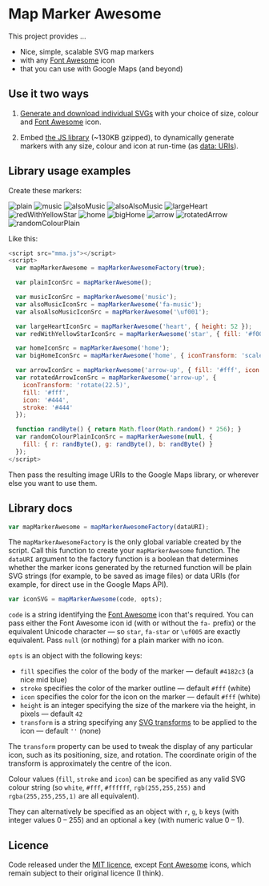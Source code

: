 # Map Marker Awesome

This project provides ...

* Nice, simple, scalable SVG map markers
* with any [Font Awesome](http://fontawesome.io/) icon
* that you can use with Google Maps (and beyond)

## Use it two ways

1. [Generate and download individual SVGs](https://jawj.github.io/MapMarkerAwesome/) with your choice of size, colour and [Font Awesome](http://fontawesome.io/) icon.

2. Embed [the JS library](https://github.com/jawj/MapMarkerAwesome/blob/master/built/mma.js) (~130KB gzipped), to dynamically generate markers with any size, colour and icon at run-time (as [data: URIs](https://en.wikipedia.org/wiki/Data_URI_scheme)).

## Library usage examples

Create these markers:

![plain](https://jawj.github.io/MapMarkerAwesome/examples/plain.svg)
![music](https://jawj.github.io/MapMarkerAwesome/examples/music.svg)
![alsoMusic](https://jawj.github.io/MapMarkerAwesome/examples/alsoMusic.svg)
![alsoAlsoMusic](https://jawj.github.io/MapMarkerAwesome/examples/alsoAlsoMusic.svg)
![largeHeart](https://jawj.github.io/MapMarkerAwesome/examples/largeHeart.svg)
![redWithYellowStar](https://jawj.github.io/MapMarkerAwesome/examples/redWithYellowStar.svg)
![home](https://jawj.github.io/MapMarkerAwesome/examples/home.svg)
![bigHome](https://jawj.github.io/MapMarkerAwesome/examples/bigHome.svg)
![arrow](https://jawj.github.io/MapMarkerAwesome/examples/arrow.svg)
![rotatedArrow](https://jawj.github.io/MapMarkerAwesome/examples/rotatedArrow.svg)
![randomColourPlain](https://jawj.github.io/MapMarkerAwesome/examples/randomColourPlain.svg)

Like this:

```javascript
<script src="mma.js"></script>
<script>
  var mapMarkerAwesome = mapMarkerAwesomeFactory(true);

  var plainIconSrc = mapMarkerAwesome();

  var musicIconSrc = mapMarkerAwesome('music');
  var alsoMusicIconSrc = mapMarkerAwesome('fa-music');
  var alsoAlsoMusicIconSrc = mapMarkerAwesome('\uf001');

  var largeHeartIconSrc = mapMarkerAwesome('heart', { height: 52 });
  var redWithYellowStarIconSrc = mapMarkerAwesome('star', { fill: '#f00', icon: '#ff0' });

  var homeIconSrc = mapMarkerAwesome('home');
  var bigHomeIconSrc = mapMarkerAwesome('home', { iconTransform: 'scale(1.25)' });

  var arrowIconSrc = mapMarkerAwesome('arrow-up', { fill: '#fff', icon: '#444', stroke: '#444' });
  var rotatedArrowIconSrc = mapMarkerAwesome('arrow-up', { 
    iconTransform: 'rotate(22.5)', 
    fill: '#fff', 
    icon: '#444', 
    stroke: '#444'
  });

  function randByte() { return Math.floor(Math.random() * 256); }
  var randomColourPlainIconSrc = mapMarkerAwesome(null, { 
    fill: { r: randByte(), g: randByte(), b: randByte() } 
  });
</script>
```

Then pass the resulting image URIs to the Google Maps library, or wherever else you want to use them.

## Library docs

```javascript
var mapMarkerAwesome = mapMarkerAwesomeFactory(dataURI);
```

The `mapMarkerAwesomeFactory` is the only global variable created by the script. Call this function to create your `mapMarkerAwesome` function. The `dataURI` argument to the factory function is a boolean that determines whether the marker icons generated by the returned function will be plain SVG strings (for example, to be saved as image files) or data URIs (for example, for direct use in the Google Maps API).

```javascript
var iconSVG = mapMarkerAwesome(code, opts);
```

`code` is a string identifying the [Font Awesome](http://fontawesome.io/) icon that's required. You can pass either the Font Awesome icon id (with or without the `fa-` prefix) or the equivalent Unicode character — so `star`, `fa-star` or `\uf005` are exactly equivalent. Pass `null` (or nothing) for a plain marker with no icon.

`opts` is an object with the following keys:

* `fill` specifies the color of the body of the marker — default `#4182c3` (a nice mid blue)
* `stroke` specifies the color of the marker outline — default `#fff` (white)
* `icon` specifies the color for the icon on the marker — default `#fff` (white)
* `height` is an integer specifying the size of the markere via the height, in pixels — default `42`
* `transform` is a string specifying any [SVG transforms](https://developer.mozilla.org/en/docs/Web/SVG/Attribute/transform) to be applied to the icon — default `''` (none)

The `transform` property can be used to tweak the display of any particular icon, such as its positioning, size, and rotation. The coordinate origin of the transform is approximately the centre of the icon.

Colour values (`fill`, `stroke` and `icon`) can be specified as any valid SVG colour string (so `white`, `#fff`, `#ffffff`, `rgb(255,255,255)` and `rgba(255,255,255,1)` are all equivalent). 

They can alternatively be specified as an object with `r`, `g`, `b` keys (with integer values 0 – 255) and an optional `a` key (with numeric value 0 – 1).

## Licence

Code released under the [MIT licence](https://opensource.org/licenses/mit-license.html), except [Font Awesome](http://fontawesome.io/) icons, which remain subject to their original licence (I think).

